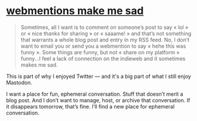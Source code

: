 # [webmentions make me sad](https://alexsirac.com/webmentions-make-me-sad/)

> Sometimes, all I want is to comment on someone’s post to say « lol » or « nice thanks for sharing » or « saaame! » and that’s not something that warrants a whole blog post and entry in my RSS feed.
> No, I don’t want to email you or send you a webmention to say « hehe this was funny ». Some things are funny, but not « share on my platform » funny...I feel a lack of connection on the indieweb and it sometimes makes me sad.

This is part of why I enjoyed Twitter — and it's a big part of what I still enjoy Mastodon. 

I want a place for fun, ephemeral conversation. Stuff that doesn’t merit a blog post. And I don’t want to manage, host, or archive that conversation. If it disappears tomorrow, that’s fine. I’ll find a new place for ephemeral conversation.